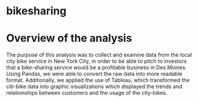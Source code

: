# bikesharing

# Overview of the analysis

The purpose of this analysis was to collect and examine data from the local city bike service in New York City, in order to be able to pitch to investors that a bike-sharing service would be a profitable business in Des Moines. Using Pandas, we were able to convert the raw data into more readable format. Additionally, we applied the use of Tableau, which transformed the citi-bike data into graphic visualizations which displayed the trends and relationships between customers and the usage of the city-bikes.

